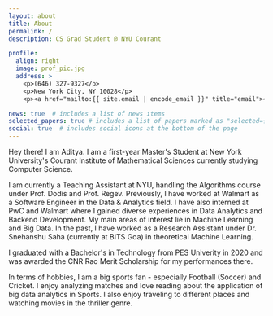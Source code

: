 ```yaml
---
layout: about
title: About
permalink: /
description: CS Grad Student @ NYU Courant

profile:
  align: right
  image: prof_pic.jpg
  address: >
    <p>(646) 327-9327</p>
    <p>New York City, NY 10028</p>
    <p><a href="mailto:{{ site.email | encode_email }}" title="email"><i class="fas fa-envelope"></i>adityapandey@nyu.edu</a></p>

news: true  # includes a list of news items
selected_papers: true # includes a list of papers marked as "selected={true}"
social: true  # includes social icons at the bottom of the page
---
```


Hey there!
I am Aditya. I am a first-year Master's Student at New York University's Courant Institute of Mathematical Sciences currently studying Computer Science.

I am currently a Teaching Assistant at NYU, handling the Algorithms course under Prof. Dodis and Prof. Regev. Previously, I have worked at Walmart as a Software Engineer in the Data & Analytics field. I have also interned at PwC and Walmart where I gained diverse experiences in Data Analytics and Backend Development.
My main areas of interest lie in Machine Learning and Big Data.
In the past, I have worked as a Research Assistant under Dr. Snehanshu Saha (currently at BITS Goa) in theoretical Machine Learning.

I graduated with a Bachelor's in Technology from PES Univerity in 2020 and was awarded the CNR Rao Merit Scholarship for my performances there.

In terms of hobbies, I am a big sports fan - especially Football (Soccer) and Cricket. I enjoy analyzing matches and love reading about the application of big data analytics in Sports. I also enjoy traveling to different places and watching movies in the thriller genre.
